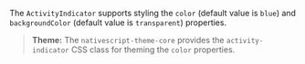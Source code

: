 The `ActivityIndicator` supports styling the `color` (default value is `blue`) and `backgroundColor` (default value is `transparent`) properties.

<snippet id='activity-indicator-styling-html'/>

> **Theme:** The `nativescript-theme-core` provides the `activity-indicator` CSS class for theming the `color` properties.